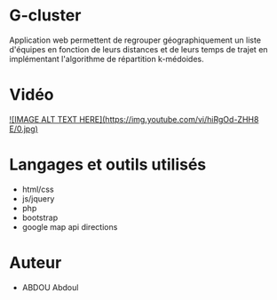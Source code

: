 # G-cluster
Application web permettent de regrouper géographiquement un liste d'équipes en fonction de leurs distances et de leurs temps de trajet en implémentant l'algorithme de répartition k-médoides.

# Vidéo
[![IMAGE ALT TEXT HERE](https://img.youtube.com/vi/hiRgOd-ZHH8 E/0.jpg)](https://www.youtube.com/watch?v=hiRgOd-ZHH8 )

# Langages et outils utilisés
- html/css
- js/jquery
- php
- bootstrap
- google map api directions

# Auteur
- ABDOU Abdoul
